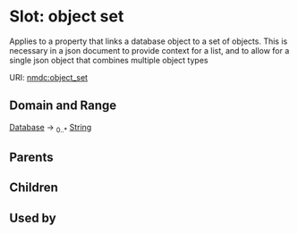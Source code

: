 
# Slot: object set


Applies to a property that links a database object to a set of objects. This is necessary in a json document to provide context for a list, and to allow for a single json object that combines multiple object types

URI: [nmdc:object_set](https://microbiomedata/meta/object_set)


## Domain and Range

[Database](Database.md) &#8594;  <sub>0..\*</sub> [String](types/String.md)

## Parents


## Children


## Used by

